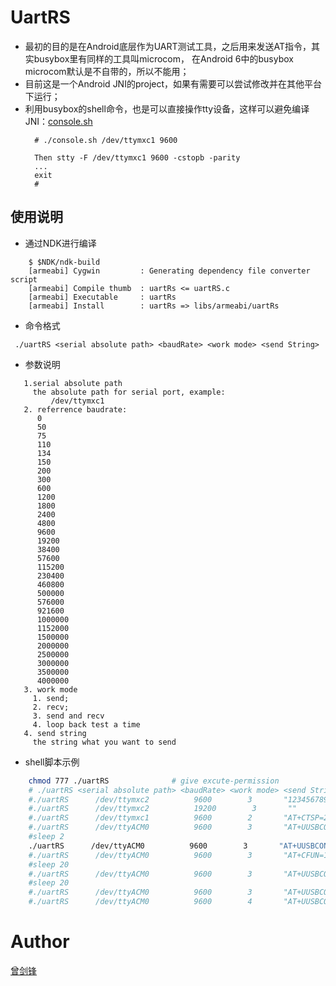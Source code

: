# UartRS

* 最初的目的是在Android底层作为UART测试工具，之后用来发送AT指令，其实busybox里有同样的工具叫microcom， 在Android 6中的busybox microcom默认是不自带的，所以不能用；
* 目前这是一个Android JNI的project，如果有需要可以尝试修改并在其他平台下运行；
* 利用busybox的shell命令，也是可以直接操作tty设备，这样可以避免编译JNI：[console.sh](console.sh)
  ```
    # ./console.sh /dev/ttymxc1 9600
    
    Then stty -F /dev/ttymxc1 9600 -cstopb -parity
    ...
    exit
    #
  ```

## 使用说明

* 通过NDK进行编译

```shell
    $ $NDK/ndk-build
    [armeabi] Cygwin         : Generating dependency file converter script
    [armeabi] Compile thumb  : uartRs <= uartRS.c
    [armeabi] Executable     : uartRs
    [armeabi] Install        : uartRs => libs/armeabi/uartRs
```

* 命令格式
  
```shell
 ./uartRS <serial absolute path> <baudRate> <work mode> <send String>
```

* 参数说明

```
   1.serial absolute path
     the absolute path for serial port, example:
         /dev/ttymxc1
   2. referrence baudrate:
      0
      50
      75
      110
      134
      150
      200
      300
      600
      1200
      1800
      2400
      4800
      9600
      19200
      38400
      57600
      115200
      230400
      460800
      500000
      576000
      921600
      1000000
      1152000
      1500000
      2000000
      2500000
      3000000
      3500000
      4000000
   3. work mode
     1. send;
     2. recv;
     3. send and recv
     4. loop back test a time
   4. send string
     the string what you want to send
```

* shell脚本示例

```sh
    chmod 777 ./uartRS              # give excute-permission
    # ./uartRS <serial absolute path> <baudRate> <work mode> <send String>
    #./uartRS      /dev/ttymxc2          9600        3       "1234567890ABCDEF"
    #./uartRS      /dev/ttymxc2          19200        3       ""
    #./uartRS      /dev/ttymxc1          9600        2       "AT+CTSP=2,0,0"
    #./uartRS      /dev/ttyACM0          9600        3       "AT+UUSBCONF?"
    #sleep 2 
    ./uartRS      /dev/ttyACM0          9600        3       "AT+UUSBCONF=0,\"\",0"
    #./uartRS      /dev/ttyACM0          9600        3       "AT+CFUN=16"
    #sleep 20 
    #./uartRS      /dev/ttyACM0          9600        3       "AT+UUSBCONF?"
    #sleep 20 
    #./uartRS      /dev/ttyACM0          9600        3       "AT+UUSBCONF?"
    #./uartRS      /dev/ttyACM0          9600        4       "AT+UUSBCONF?"
```

# Author

[曾剑锋](http://www.cnblogs.com/zengjfgit/)

